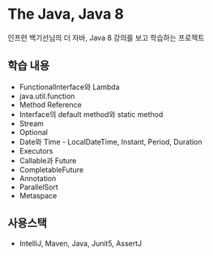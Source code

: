 # The Java, Java 8
인프런 백기선님의 더 자바, Java 8 강의를 보고 학습하는 프로젝트

## 학습 내용
* FunctionalInterface와 Lambda
* java.util.function
* Method Reference
* Interface의 default method와 static method
* Stream
* Optional
* Date와 Time - LocalDateTime, Instant, Period, Duration
* Executors
* Callable과 Future
* CompletableFuture
* Annotation
* ParallelSort
* Metaspace

## 사용스택
* IntelliJ, Maven, Java, Junit5, AssertJ
